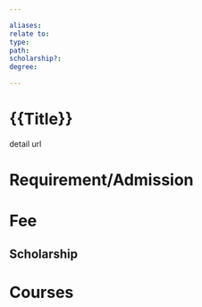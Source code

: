 ```yaml
---

aliases:
relate to:
type:
path:
scholarship?:
degree:

---
```


# {{Title}}

detail
url

# Requirement/Admission

# Fee

## Scholarship

# Courses